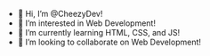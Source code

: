 - 👋 Hi, I’m @CheezyDev!
- 👀 I’m interested in Web Development!
- 🌱 I’m currently learning HTML, CSS, and JS!
- 💞️ I’m looking to collaborate on Web Development!

<!---
CheezyDev/CheezyDev is a ✨ special ✨ repository because its `README.md` (this file) appears on your GitHub profile.
You can click the Preview link to take a look at your changes.
--->
